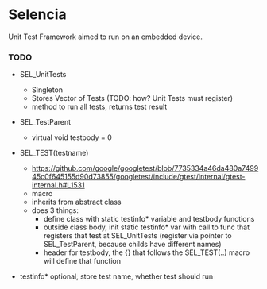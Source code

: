 # Selencia

Unit Test Framework aimed to run on an embedded device.


### TODO

- SEL_UnitTests
    - Singleton
    - Stores Vector of Tests (TODO: how? Unit Tests must register)
    - method to run all tests, returns test result

- SEL_TestParent
    - virtual void testbody = 0

- SEL_TEST(testname)
    - https://github.com/google/googletest/blob/7735334a46da480a749945c0f645155d90d73855/googletest/include/gtest/internal/gtest-internal.h#L1531
    - macro
    - inherits from abstract class
    - does 3 things:
        - define class with static testinfo* variable and testbody functions
        - outside class body, init static testinfo* var with call to func that registers that test at SEL_UnitTests (register via pointer to SEL_TestParent, because childs have different names)
        - header for testbody, the {} that follows the SEL_TEST(..) macro will define that function
    
- testinfo* optional, store test name, whether test should run